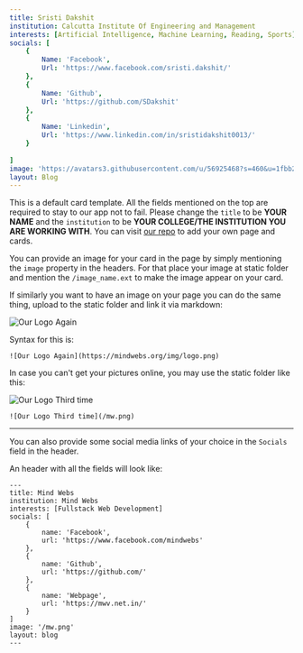 ```yaml
---
title: Sristi Dakshit
institution: Calcutta Institute Of Engineering and Management
interests: [Artificial Intelligence, Machine Learning, Reading, Sports]
socials: [
    {
        Name: 'Facebook',
        Url: 'https://www.facebook.com/sristi.dakshit/'
    },
    {
        Name: 'Github',
        Url: 'https://github.com/SDakshit'
    },
    {
        Name: 'Linkedin',
        Url: 'https://www.linkedin.com/in/sristidakshit0013/'
    }
    
]
image: 'https://avatars3.githubusercontent.com/u/56925468?s=460&u=1fbb2d317dc7895c10f0a4ad1a7519c9a84a4a4c&v=4'
layout: Blog
---
```


This is a default card template. All the fields mentioned on the top are required to stay to our app not to fail. Please change the `title` to be **YOUR NAME** and the `institution` to be **YOUR COLLEGE/THE INSTITUTION YOU ARE WORKING WITH**. You can visit [our repo](https://github.com/mindwebs/hacktoberfest_2020_participation_cards) to add your own page and cards.

 
You can provide an image for your card in the page by simply mentioning the `image` property in the headers. For that place your image at static folder and mention the `/image_name.ext` to make the image appear on your card.

If similarly you want to have an image on your page you can do the same thing, upload to the static folder and link it via markdown:

![Our Logo Again](https://mindwebs.org/img/logo.png)

Syntax for this is: 

```
![Our Logo Again](https://mindwebs.org/img/logo.png)
```

In case you can't get your pictures online, you may use the static folder like this:

![Our Logo Third time](/mw.png)



```
![Our Logo Third time](/mw.png)
```


---


You can also provide some social media links of your choice in the `Socials` field in the header.

An header with all the fields will look like:


```
---
title: Mind Webs
institution: Mind Webs
interests: [Fullstack Web Development]
socials: [
    {
        name: 'Facebook',
        url: 'https://www.facebook.com/mindwebs'
    },
    {
        name: 'Github',
        url: 'https://github.com/'
    },
    {
        name: 'Webpage',
        url: 'https://mwv.net.in/'
    }
]
image: '/mw.png'
layout: blog
---
```
